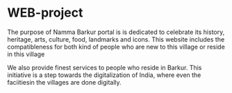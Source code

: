 # WEB-project
The purpose of Namma Barkur portal is is dedicated to celebrate
its history, heritage, arts, culture, food, landmarks and icons. This
website includes the compatibleness for both kind of people who
are new to this village or reside in this village

We also provide finest services to people who reside in Barkur. This
initiative is a step towards the digitalization of India, where even
the faciitiesin the villages are done digitally.
